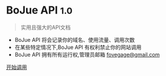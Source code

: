 # BoJue API <small>1.0</small>

> 实用且强大的API文档

* BoJue API 将会记录你的域名、使用流量、调用次数
* 在某些特定情况下,BoJue API 有权利禁止你的网站调用
* BoJue API 拥有所有运行权,管理员邮箱 fovegage@gmail.com


[开始调用](#bojueapi)
